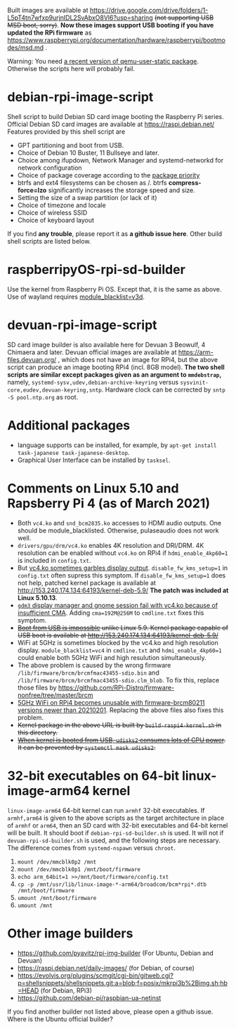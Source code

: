 Built images are available at https://drive.google.com/drive/folders/1-L5pT4tn7wfxp9urjnIDL2SvAbxO8Vl6?usp=sharing ~~(not supporting USB MSD boot, sorry)~~.
**Now these images support USB booting if you have updated the RPi firmware** as https://www.raspberrypi.org/documentation/hardware/raspberrypi/bootmodes/msd.md .

Warning: You need [a recent version of qemu-user-static package](https://packages.debian.org/sid/qemu-user-static). Otherwise the scripts here will probably fail.

# debian-rpi-image-script
Shell script to build Debian SD card image booting the Raspberry Pi series.
Official Debian SD card images are available at https://raspi.debian.net/ Features provided by this shell script are

* GPT partitioning and boot from USB.
* Choice of Debian 10 Buster, 11 Bullseye and later.
* Choice among ifupdown, Network Manager and systemd-networkd for network configuration
* Choice of package coverage according to the [package priority](https://www.debian.org/doc/debian-policy/ch-archive.html#s-priorities)
* btrfs and ext4 filesystems can be chosen as /. btrfs **compress-force=lzo** significantly increases the storage speed and size.
* Setting the size of a swap partition (or lack of it)
* Choice of timezone and locale
* Choice of wireless SSID
* Choice of keyboard layout

If you find **any trouble**, please report it as **a github issue here**.
Other build shell scripts are listed below.

# raspberripyOS-rpi-sd-builder

Use the kernel from Raspberry Pi OS. Except that, it is the same as above. Use of wayland requires [module_blacklist=v3d](https://github.com/raspberrypi/linux/issues/4202).

# devuan-rpi-image-script
SD card image builder is also available here for Devuan 3 Beowulf, 4 Chimaera and later. Devuan official images are available at https://arm-files.devuan.org/
, which does not have an image for RPi4, but the above script can produce an image booting RPi4 (incl. 8GB model).
**The two shell scripts are similar except packages given as an argument to `mmdebstrap`,**
namely, `systemd-sysv,udev,debian-archive-keyring` versus `sysvinit-core,eudev,devuan-keyring,sntp`.
Hardware clock can be corrected by `sntp -S pool.ntp.org` as root.

# Additional packages
* language supports can be installed, for example, by `apt-get install task-japanese task-japanese-desktop`.
* Graphical User Interface can be installed by `tasksel`.

# Comments on Linux 5.10 and Rapsberry Pi 4 (as of March 2021)
* Both `vc4.ko` and `snd_bcm2835.ko` accesses to HDMI audio outputs. One should be module_blacklisted. Otherwise, pulaseaudio does not work well.
* `drivers/gpu/drm/vc4.ko` enables 4K resolution and DRI/DRM. 4K resolution can be enabled without `vc4.ko` on RPi4 if `hdmi_enable_4kp60=1` is included in `config.txt`.
* But [vc4.ko sometimes garbles display output](https://bugs.debian.org/cgi-bin/bugreport.cgi?bug=980785). `disable_fw_kms_setup=1` in `config.txt` often supress this symptom. If `disable_fw_kms_setup=1` does not help, patched kernel package is available at http://153.240.174.134:64193/kernel-deb-5.9/ **The patch was included at Linux 5.10.13**.
* [`gdm3` display manager and gnome session fail with vc4.ko because of insufficient CMA](https://bugs.debian.org/cgi-bin/bugreport.cgi?bug=980536). Adding `cma=192M@256M` to `cmdline.txt` fixes this symptom.
* ~~[Boot from USB is impossible](https://bugs.debian.org/cgi-bin/bugreport.cgi?bug=977694) unlike Linux 5.9. Kernel package capable of USB boot is available at http://153.240.174.134:64193/kernel-deb-5.9/~~
* WiFi at 5GHz is sometimes blocked by the vc4.ko and high resolution display. `module_blacklist=vc4` in `cmdline.txt` and `hdmi_enable_4kp60=1` could enable both 5GHz WiFi and high resulution simultaneously.
* The above problem is caused by the wrong firmware `/lib/firmware/brcm/brcmfmac43455-sdio.bin` and `/lib/firmware/brcm/brcmfmac43455-sdio.clm_blob`. To fix this, replace those files by https://github.com/RPi-Distro/firmware-nonfree/tree/master/brcm
* [5GHz WiFi on RPi4 becomes unusable with firmware-brcm80211 versions newer than 20210201](https://bugs.debian.org/cgi-bin/bugreport.cgi?bug=985632). Replacing the above files also fixes this problem.
* ~~Kernel package in the above URL is built by `build-raspi4-kernel.sh` in this directory.~~
* ~~[When kernel is booted from USB, `udisks2` consumes lots of CPU power](https://bugs.debian.org/cgi-bin/bugreport.cgi?bug=980980). It can be prevented by `systemctl mask udisks2`.~~

# 32-bit executables on 64-bit linux-image-arm64 kernel
`linux-image-arm64` 64-bit kernel can run `armhf` 32-bit executables. If `armhf,arm64` is given to the above scripts as
the target architecture in place of `armhf` or `arm64`,
then an SD card with 32-bit executables and 64-bit kernel will be built.
It should boot if `debian-rpi-sd-builder.sh` is used.
It will not if `devuan-rpi-sd-builder.sh` is used,
and the following steps are necessary. The difference comes from `systemd-nspawn` versus `chroot`.

1. `mount /dev/mmcblk0p2 /mnt`
2. `mount /dev/mmcblk0p1 /mnt/boot/firmware`
3. `echo arm_64bit=1 >>/mnt/boot/firmware/config.txt`
4. `cp -p /mnt/usr/lib/linux-image-*-arm64/broadcom/bcm*rpi*.dtb /mnt/boot/firmware`
5. `umount /mnt/boot/firmware`
6. `umount /mnt`

# Other image builders
* https://github.com/pyavitz/rpi-img-builder (For Ubuntu, Debian and Devuan)
* https://raspi.debian.net/daily-images/ (for Debian, of course)
* https://evolvis.org/plugins/scmgit/cgi-bin/gitweb.cgi?p=shellsnippets/shellsnippets.git;a=blob;f=posix/mkrpi3b%2Bimg.sh;hb=HEAD (for Debian, RPi3)
* https://github.com/debian-pi/raspbian-ua-netinst

If you find another builder not listed above, please open a github issue. Where is the Ubuntu official builder?
